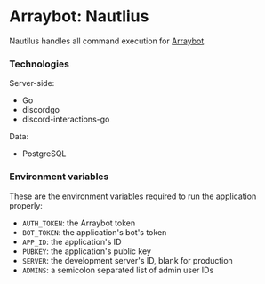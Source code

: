 # Arraybot: Nautlius

Nautilus handles all command execution for [Arraybot](https://github.com/Arraying/Arraybot).

### Technologies

Server-side:
* Go
* discordgo
* discord-interactions-go

Data:
* PostgreSQL

### Environment variables

These are the environment variables required to run the application properly:
* `AUTH_TOKEN`: the Arraybot token
* `BOT_TOKEN`: the application's bot's token
* `APP_ID`: the application's ID
* `PUBKEY`: the application's public key
* `SERVER`: the development server's ID, blank for production
* `ADMINS`: a semicolon separated list of admin user IDs
